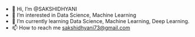 - 👋 Hi, I’m @SAKSHIDHYANI
- 👀 I’m interested in Data Science, Machine Learning
- 🌱 I’m currently learning Data Science, Machine Learning, Deep Learning.
- 📫 How to reach me sakshidhyani73@gmail.com

<!---
SAKSHIDHYANI/SAKSHIDHYANI is a ✨ special ✨ repository because its `README.md` (this file) appears on your GitHub profile.
You can click the Preview link to take a look at your changes.
--->
